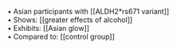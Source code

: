 • Asian participants with [[ALDH2*rs671 variant]]  
• Shows: [[greater effects of alcohol]]  
• Exhibits: [[Asian glow]]  
• Compared to: [[control group]]